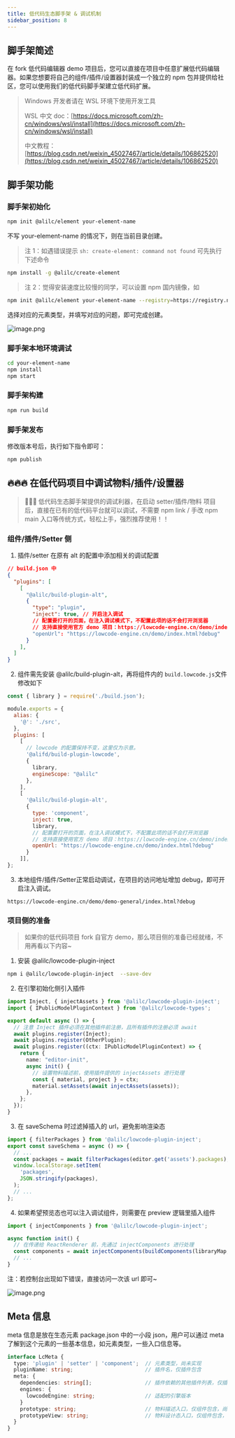 ```yaml
---
title: 低代码生态脚手架 & 调试机制
sidebar_position: 8
---
```

## 脚手架简述

在 fork 低代码编辑器 demo 项目后，您可以直接在项目中任意扩展低代码编辑器。如果您想要将自己的组件/插件/设置器封装成一个独立的 npm 包并提供给社区，您可以使用我们的低代码脚手架建立低代码扩展。

> Windows 开发者请在 WSL 环境下使用开发工具
>
> WSL 中文 doc：[https://docs.microsoft.com/zh-cn/windows/wsl/install](https://docs.microsoft.com/zh-cn/windows/wsl/install)
>
> 中文教程：[https://blog.csdn.net/weixin_45027467/article/details/106862520](https://blog.csdn.net/weixin_45027467/article/details/106862520)


## 脚手架功能
### 脚手架初始化

```bash
npm init @alilc/element your-element-name
```
不写 your-element-name 的情况下，则在当前目录创建。

> 注 1：如遇错误提示 `sh: create-element: command not found` 可先执行下述命令
```bash
npm install -g @alilc/create-element
```

> 注 2：觉得安装速度比较慢的同学，可以设置 npm 国内镜像，如
```bash
npm init @alilc/element your-element-name --registry=https://registry.npmmirror.com
```

选择对应的元素类型，并填写对应的问题，即可完成创建。

![image.png](https://img.alicdn.com/imgextra/i3/O1CN01LAaw2R1veHDYUzGB1_!!6000000006197-2-tps-676-142.png)

### 脚手架本地环境调试

```bash
cd your-element-name
npm install
npm start
```

### 脚手架构建

```bash
npm run build
```

### 脚手架发布

修改版本号后，执行如下指令即可：

```bash
npm publish
```

## 🔥🔥🔥 在低代码项目中调试物料/插件/设置器

> 📢📢📢 低代码生态脚手架提供的调试利器，在启动 setter/插件/物料 项目后，直接在已有的低代码平台就可以调试，不需要 npm link / 手改 npm main 入口等传统方式，轻松上手，强烈推荐使用！！

### 组件/插件/Setter 侧

1. 插件/setter 在原有 alt 的配置中添加相关的调试配置
  ```json
  // build.json 中
  {
    "plugins": [
      [
        "@alilc/build-plugin-alt",
        {
          "type": "plugin",
          "inject": true, // 开启注入调试
          // 配置要打开的页面，在注入调试模式下，不配置此项的话不会打开浏览器
          // 支持直接使用官方 demo 项目：https://lowcode-engine.cn/demo/index.html
          "openUrl": "https://lowcode-engine.cn/demo/index.html?debug"
        }
      ],
    ]
  }
  ```

2. 组件需先安装 @alilc/build-plugin-alt，再将组件内的 `build.lowcode.js`文件修改如下
  ```javascript
  const { library } = require('./build.json');

  module.exports = {
    alias: {
      '@': './src',
    },
    plugins: [
      [
        // lowcode 的配置保持不变，这里仅为示意。
        '@alifd/build-plugin-lowcode',
        {
          library,
          engineScope: "@alilc"
        },
      ],
      [
        '@alilc/build-plugin-alt',
        {
          type: 'component',
          inject: true,
          library,
          // 配置要打开的页面，在注入调试模式下，不配置此项的话不会打开浏览器
          // 支持直接使用官方 demo 项目：https://lowcode-engine.cn/demo/index.html
          openUrl: "https://lowcode-engine.cn/demo/index.html?debug"
        }
      ]],
  };
  ```

3. 本地组件/插件/Setter正常启动调试，在项目的访问地址增加 debug，即可开启注入调试。
  ```url
  https://lowcode-engine.cn/demo/demo-general/index.html?debug
  ```

### 项目侧的准备

> 如果你的低代码项目 fork 自官方 demo，那么项目侧的准备已经就绪，不用再看以下内容~

1. 安装 @alilc/lowcode-plugin-inject
  ```bash
  npm i @alilc/lowcode-plugin-inject  --save-dev
  ```

2. 在引擎初始化侧引入插件
  ```typescript
  import Inject, { injectAssets } from '@alilc/lowcode-plugin-inject';
  import { IPublicModelPluginContext } from '@alilc/lowcode-types';

  export default async () => {
    // 注意 Inject 插件必须在其他插件前注册，且所有插件的注册必须 await
    await plugins.register(Inject);
    await plugins.register(OtherPlugin);
    await plugins.register((ctx: IPublicModelPluginContext) => {
      return {
        name: "editor-init",
        async init() {
          // 设置物料描述前，使用插件提供的 injectAssets 进行处理
          const { material, project } = ctx;
          material.setAssets(await injectAssets(assets));
        },
      };
    });
  }
  ```

3. 在 saveSchema 时过滤掉插入的 url，避免影响渲染态
  ```typescript
  import { filterPackages } from '@alilc/lowcode-plugin-inject';
  export const saveSchema = async () => {
    // ...
    const packages = await filterPackages(editor.get('assets').packages);
    window.localStorage.setItem(
      'packages',
      JSON.stringify(packages),
    );
    // ...
  };
  ```

4. 如果希望预览态也可以注入调试组件，则需要在 preview 逻辑里插入组件
  ```javascript
  import { injectComponents } from '@alilc/lowcode-plugin-inject';

  async function init() {
    // 在传递给 ReactRenderer 前，先通过 injectComponents 进行处理
    const components = await injectComponents(buildComponents(libraryMap, componentsMap));
    // ...
  }
  ```

注：若控制台出现如下错误，直接访问一次该 url 即可~

![image.png](https://img.alicdn.com/imgextra/i1/O1CN01cvKmeK1saCqpIxbLW_!!6000000005782-2-tps-1418-226.png)


## Meta 信息
meta 信息是放在生态元素 package.json 中的一小段 json，用户可以通过 meta 了解到这个元素的一些基本信息，如元素类型，一些入口信息等。

```typescript
interface LcMeta {
  type: 'plugin' | 'setter' | 'component';  // 元素类型，尚未实现
  pluginName: string;                       // 插件名，仅插件包含
  meta: {
    dependencies: string[];                 // 插件依赖的其他插件列表，仅插件包含
    engines: {
      lowcodeEngine: string;                // 适配的引擎版本
    }
    prototype: string;                      // 物料描述入口，仅组件包含，尚未实现
    prototypeView: string;                  // 物料设计态入口，仅组件包含，尚未实现
  }
}
```
